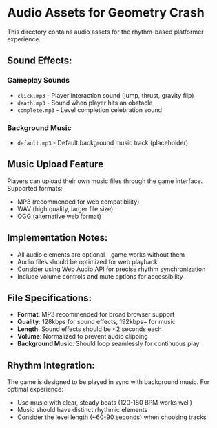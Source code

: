 # Audio Assets for Geometry Crash

This directory contains audio assets for the rhythm-based platformer experience.

## Sound Effects:

### Gameplay Sounds
- `click.mp3` - Player interaction sound (jump, thrust, gravity flip)
- `death.mp3` - Sound when player hits an obstacle
- `complete.mp3` - Level completion celebration sound

### Background Music
- `default.mp3` - Default background music track (placeholder)

## Music Upload Feature

Players can upload their own music files through the game interface. Supported formats:
- MP3 (recommended for web compatibility)
- WAV (high quality, larger file size)
- OGG (alternative web format)

## Implementation Notes:
- All audio elements are optional - game works without them
- Audio files should be optimized for web playback
- Consider using Web Audio API for precise rhythm synchronization
- Include volume controls and mute options for accessibility

## File Specifications:
- **Format**: MP3 recommended for broad browser support
- **Quality**: 128kbps for sound effects, 192kbps+ for music
- **Length**: Sound effects should be <2 seconds each
- **Volume**: Normalized to prevent audio clipping
- **Background Music**: Should loop seamlessly for continuous play

## Rhythm Integration:
The game is designed to be played in sync with background music. For optimal experience:
- Use music with clear, steady beats (120-180 BPM works well)
- Music should have distinct rhythmic elements
- Consider the level length (~60-90 seconds) when choosing tracks